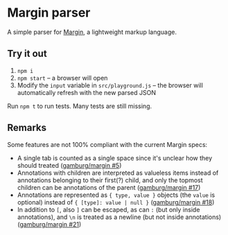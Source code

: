 # Margin parser

A simple parser for [Margin](https://margin.love/), a lightweight markup
language.

## Try it out

1. `npm i`
2. `npm start` &ndash; a browser will open
3. Modify the `input` variable in `src/playground.js` &ndash; the browser will
   automatically refresh with the new parsed JSON

Run `npm t` to run tests. Many tests are still missing.

## Remarks

Some features are not 100% compliant with the current Margin specs:

- A single tab is counted as a single space since it's unclear how they should
  treated ([gamburg/margin #5][])
- Annotations with children are interpreted as valueless items instead of
  annotations belonging to their first(?) child, and only the topmost children
  can be annotations of the parent ([gamburg/margin #17][])
- Annotations are represented as `{ type, value }` objects (the `value` is
  optional) instead of `{ [type]: value | null }` ([gamburg/margin #18][])
- In addition to `[`, also `]` can be escaped, as can `:` (but only inside
  annotations), and `\n` is treated as a newline (but not inside annotations)
  ([gamburg/margin #21][])

[gamburg/margin #5]: https://github.com/gamburg/margin/issues/5
[gamburg/margin #17]: https://github.com/gamburg/margin/issues/17
[gamburg/margin #18]: https://github.com/gamburg/margin/issues/18
[gamburg/margin #21]: https://github.com/gamburg/margin/issues/21
